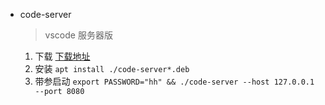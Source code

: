 * code-server
    > vscode 服务器版
    1. 下载 [下载地址](https://github.com/coder/code-server/releases)
    2. 安装 `apt install ./code-server*.deb`  
    3. 带参启动 `export PASSWORD="hh" && ./code-server --host 127.0.0.1 --port 8080`
